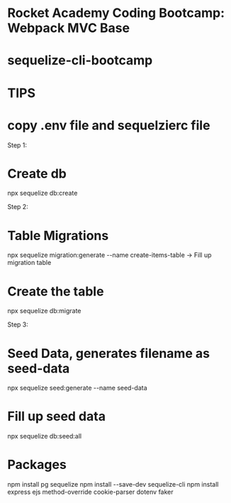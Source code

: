 # Rocket Academy Coding Bootcamp: Webpack MVC Base

# sequelize-cli-bootcamp

# TIPS

# copy .env file and sequelzierc file

Step 1:

# Create db

npx sequelize db:create

Step 2:

# Table Migrations

npx sequelize migration:generate --name create-items-table
-> Fill up migration table

# Create the table

npx sequelize db:migrate

Step 3:

# Seed Data, generates filename as seed-data

npx sequelize seed:generate --name seed-data

# Fill up seed data

npx sequelize db:seed:all

# Packages

npm install pg sequelize
npm install --save-dev sequelize-cli
npm install express ejs method-override cookie-parser dotenv faker

